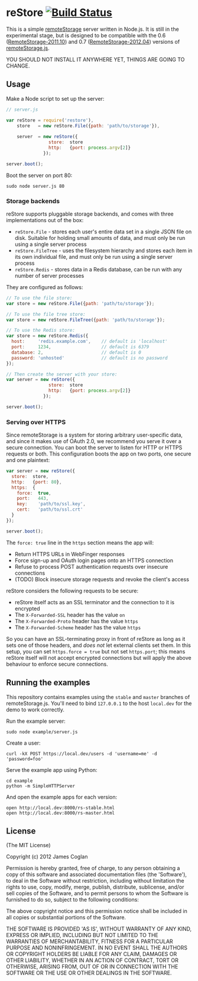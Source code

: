 # reStore [![Build Status](https://secure.travis-ci.org/jcoglan/restore.png)](http://travis-ci.org/jcoglan/restore)

This is a simple [remoteStorage][1] server written in Node.js. It is still in
the experimental stage, but is designed to be compatible with the 0.6
([RemoteStorage-2011.10][2]) and 0.7 ([RemoteStorage-2012.04][3]) versions of
[remoteStorage.js][4].

[1]: http://www.w3.org/community/unhosted/wiki/RemoteStorage
[2]: http://www.w3.org/community/unhosted/wiki/RemoteStorage-2011.10
[3]: http://www.w3.org/community/unhosted/wiki/RemoteStorage-2012.04
[4]: http://remotestoragejs.com/

YOU SHOULD NOT INSTALL IT ANYWHERE YET, THINGS ARE GOING TO CHANGE.


## Usage

Make a Node script to set up the server:

```js
// server.js

var reStore = require('restore'),
    store   = new reStore.File({path: 'path/to/storage'}),
    
    server  = new reStore({
                store:  store
                http:   {port: process.argv[2]}
              });

server.boot();
```

Boot the server on port 80:

    sudo node server.js 80

### Storage backends

reStore supports pluggable storage backends, and comes with three
implementations out of the box:

* `reStore.File` - stores each user's entire data set in a single JSON file on
  disk. Suitable for holding small amounts of data, and must only be run using
  a single server process
* `reStore.FileTree` - uses the filesystem hierarchy and stores each item in its
  own individual file, and must only be run using a single server process
* `reStore.Redis` - stores data in a Redis database, can be run with any number
  of server processes

They are configured as follows:

```js
// To use the file store:
var store = new reStore.File({path: 'path/to/storage'});

// To use the file tree store:
var store = new reStore.FileTree({path: 'path/to/storage'});

// To use the Redis store:
var store = new reStore.Redis({
  host:     'redis.example.com',    // default is 'localhost'
  port:     1234,                   // default is 6379
  database: 2,                      // default is 0
  password: 'unhosted'              // default is no password
});

// Then create the server with your store:
var server = new reStore({
                store:  store
                http:   {port: process.argv[2]}
              });

server.boot();
```

### Serving over HTTPS

Since remoteStorage is a system for storing arbitrary user-specific data, and
since it makes use of OAuth 2.0, we recommend you serve it over a secure
connection. You can boot the server to listen for HTTP or HTTPS requests or
both. This configuration boots the app on two ports, one secure and one
plaintext:

```js
var server = new reStore({
  store:  store,
  http:   {port: 80},
  https:  {
    force:  true,
    port:   443,
    key:    'path/to/ssl.key',
    cert:   'path/to/ssl.crt'
  }
});

server.boot();
```

The `force: true` line in the `https` section means the app will:

* Return HTTPS URLs in WebFinger responses
* Force sign-up and OAuth login pages onto an HTTPS connection
* Refuse to process POST authentication requests over insecure connections
* (TODO) Block insecure storage requests and revoke the client's access

reStore considers the following requests to be secure:

* reStore itself acts as an SSL terminator and the connection to it is encrypted
* The `X-Forwarded-SSL` header has the value `on`
* The `X-Forwarded-Proto` header has the value `https`
* The `X-Forwarded-Scheme` header has the value `https`

So you can have an SSL-terminating proxy in front of reStore as long as it sets
one of those headers, and *does not* let external clients set them. In this
setup, you can set `https.force = true` but not set `https.port`; this means
reStore itself will not accept encrypted connections but will apply the above
behaviour to enforce secure connections.


## Running the examples

This repository contains examples using the `stable` and `master` branches of
remoteStorage.js. You'll need to bind `127.0.0.1` to the host `local.dev` for
the demo to work correctly.

Run the example server:

    sudo node example/server.js

Create a user:

    curl -kX POST https://local.dev/users -d 'username=me' -d 'password=foo'

Serve the example app using Python:

    cd example
    python -m SimpleHTTPServer

And open the example apps for each version:

    open http://local.dev:8000/rs-stable.html
    open http://local.dev:8000/rs-master.html


## License

(The MIT License)

Copyright (c) 2012 James Coglan

Permission is hereby granted, free of charge, to any person obtaining a copy of
this software and associated documentation files (the 'Software'), to deal in
the Software without restriction, including without limitation the rights to use,
copy, modify, merge, publish, distribute, sublicense, and/or sell copies of the
Software, and to permit persons to whom the Software is furnished to do so,
subject to the following conditions:

The above copyright notice and this permission notice shall be included in all
copies or substantial portions of the Software.

THE SOFTWARE IS PROVIDED 'AS IS', WITHOUT WARRANTY OF ANY KIND, EXPRESS OR
IMPLIED, INCLUDING BUT NOT LIMITED TO THE WARRANTIES OF MERCHANTABILITY, FITNESS
FOR A PARTICULAR PURPOSE AND NONINFRINGEMENT. IN NO EVENT SHALL THE AUTHORS OR
COPYRIGHT HOLDERS BE LIABLE FOR ANY CLAIM, DAMAGES OR OTHER LIABILITY, WHETHER
IN AN ACTION OF CONTRACT, TORT OR OTHERWISE, ARISING FROM, OUT OF OR IN
CONNECTION WITH THE SOFTWARE OR THE USE OR OTHER DEALINGS IN THE SOFTWARE.

